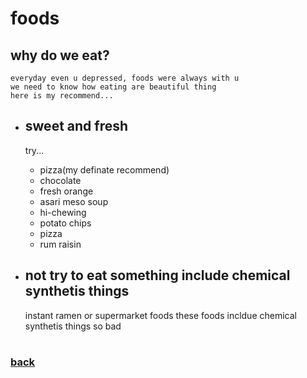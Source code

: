 # foods


## why do we eat?
    everyday even u depressed, foods were always with u
    we need to know how eating are beautiful thing
    here is my recommend...

- ## sweet and fresh
    try...
    - pizza(my definate recommend)
    - chocolate
    - fresh orange
    - asari meso soup
    - hi-chewing
    - potato chips
    - pizza
    - rum raisin

- ## not try to eat something include chemical synthetis things
    instant ramen or supermarket foods
    these foods incldue chemical synthetis things so bad

#
### [back](main.md)